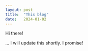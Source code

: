 ```yaml
---
layout: post
title:  "This blog"
date:   2024-01-02
---
```


Hi there!

... I will update this shortly. I promise!
